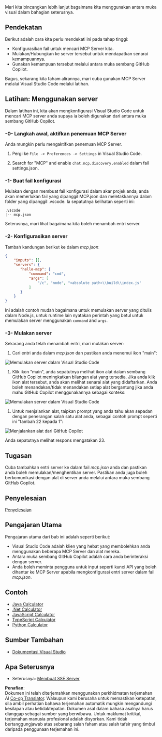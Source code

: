 <!--
CO_OP_TRANSLATOR_METADATA:
{
  "original_hash": "c37fabfbc0dcbc9a4afb6d17e7d3be9f",
  "translation_date": "2025-05-17T11:12:50+00:00",
  "source_file": "03-GettingStarted/04-vscode/README.md",
  "language_code": "ms"
}
-->
Mari kita bincangkan lebih lanjut bagaimana kita menggunakan antara muka visual dalam bahagian seterusnya.

## Pendekatan

Berikut adalah cara kita perlu mendekati ini pada tahap tinggi:

- Konfigurasikan fail untuk mencari MCP Server kita.
- Mulakan/Hubungkan ke server tersebut untuk mendapatkan senarai kemampuannya.
- Gunakan kemampuan tersebut melalui antara muka sembang GitHub Copilot.

Bagus, sekarang kita faham alirannya, mari cuba gunakan MCP Server melalui Visual Studio Code melalui latihan.

## Latihan: Menggunakan server

Dalam latihan ini, kita akan mengkonfigurasi Visual Studio Code untuk mencari MCP server anda supaya ia boleh digunakan dari antara muka sembang GitHub Copilot.

### -0- Langkah awal, aktifkan penemuan MCP Server

Anda mungkin perlu mengaktifkan penemuan MCP Server.

1. Pergi ke `File -> Preferences -> Settings` in Visual Studio Code.

1. Search for "MCP" and enable `chat.mcp.discovery.enabled` dalam fail settings.json.

### -1- Buat fail konfigurasi

Mulakan dengan membuat fail konfigurasi dalam akar projek anda, anda akan memerlukan fail yang dipanggil MCP.json dan meletakkannya dalam folder yang dipanggil .vscode. Ia sepatutnya kelihatan seperti ini:

```text
.vscode
|-- mcp.json
```

Seterusnya, mari lihat bagaimana kita boleh menambah entri server.

### -2- Konfigurasikan server

Tambah kandungan berikut ke dalam *mcp.json*:

```json
{
    "inputs": [],
    "servers": {
       "hello-mcp": {
           "command": "cmd",
           "args": [
               "/c", "node", "<absolute path>\\build\\index.js"
           ]
       }
    }
}
```

Ini adalah contoh mudah bagaimana untuk memulakan server yang ditulis dalam Node.js, untuk runtime lain nyatakan perintah yang betul untuk memulakan server menggunakan `command` and `args`.

### -3- Mulakan server

Sekarang anda telah menambah entri, mari mulakan server:

1. Cari entri anda dalam *mcp.json* dan pastikan anda menemui ikon "main":

  ![Memulakan server dalam Visual Studio Code](../../../../translated_images/vscode-start-server.c7f1132263a8ce789fa7f436eb3df7e36199ebf863f1a8205bfc4483c9e40924.ms.png)  

1. Klik ikon "main", anda sepatutnya melihat ikon alat dalam sembang GitHub Copilot meningkatkan bilangan alat yang tersedia. Jika anda klik ikon alat tersebut, anda akan melihat senarai alat yang didaftarkan. Anda boleh menandakan/tidak menandakan setiap alat bergantung jika anda mahu GitHub Copilot menggunakannya sebagai konteks: 

  ![Memulakan server dalam Visual Studio Code](../../../../translated_images/vscode-tool.ce37be05a56b9af258f882c161dbf35e23ac885b08ee5f5ee643097653b135b8.ms.png)

1. Untuk menjalankan alat, taipkan prompt yang anda tahu akan sepadan dengan penerangan salah satu alat anda, sebagai contoh prompt seperti ini "tambah 22 kepada 1":

  ![Menjalankan alat dari GitHub Copilot](../../../../translated_images/vscode-agent.7f56a5ce3cef334adfe737514a7e8ac9384fa4161dd4df14bd3ddc9cd1a154f4.ms.png)

  Anda sepatutnya melihat respons mengatakan 23.

## Tugasan

Cuba tambahkan entri server ke dalam fail *mcp.json* anda dan pastikan anda boleh memulakan/menghentikan server. Pastikan anda juga boleh berkomunikasi dengan alat di server anda melalui antara muka sembang GitHub Copilot.

## Penyelesaian

[Penyelesaian](./solution/README.md)

## Pengajaran Utama

Pengajaran utama dari bab ini adalah seperti berikut:

- Visual Studio Code adalah klien yang hebat yang membolehkan anda menggunakan beberapa MCP Server dan alat mereka.
- Antara muka sembang GitHub Copilot adalah cara anda berinteraksi dengan server.
- Anda boleh meminta pengguna untuk input seperti kunci API yang boleh dihantar ke MCP Server apabila mengkonfigurasi entri server dalam fail *mcp.json*.

## Contoh 

- [Java Calculator](../samples/java/calculator/README.md)
- [.Net Calculator](../../../../03-GettingStarted/samples/csharp)
- [JavaScript Calculator](../samples/javascript/README.md)
- [TypeScript Calculator](../samples/typescript/README.md)
- [Python Calculator](../../../../03-GettingStarted/samples/python) 

## Sumber Tambahan

- [Dokumentasi Visual Studio](https://code.visualstudio.com/docs/copilot/chat/mcp-servers)

## Apa Seterusnya

- Seterusnya: [Membuat SSE Server](/03-GettingStarted/05-sse-server/README.md)

**Penafian**:  
Dokumen ini telah diterjemahkan menggunakan perkhidmatan terjemahan AI [Co-op Translator](https://github.com/Azure/co-op-translator). Walaupun kami berusaha untuk memastikan ketepatan, sila ambil perhatian bahawa terjemahan automatik mungkin mengandungi kesilapan atau ketidaktepatan. Dokumen asal dalam bahasa asalnya harus dianggap sebagai sumber yang berwibawa. Untuk maklumat kritikal, terjemahan manusia profesional adalah disyorkan. Kami tidak bertanggungjawab atas sebarang salah faham atau salah tafsir yang timbul daripada penggunaan terjemahan ini.